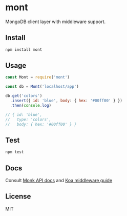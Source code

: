# mont

MongoDB client layer with middleware support.

## Install

```sh
npm install mont
```

## Usage

```js
const Mont = require('mont')

const db = Mont('localhost/app')

db.get('colors')
  .insert({ id: 'blue', body: { hex: '#00ff00' } })
  .then(console.log)

// { id: 'blue',
//   type: 'colors',
//   body: { hex: '#00ff00' } }
```

## Test

```sh
npm test
```

## Docs

Consult [Monk API docs][monk-doc] and [Koa middleware guide][koa-doc]

[monk-doc]: https://automattic.github.io/monk/
[koa-doc]: https://github.com/koajs/koa/blob/master/docs/guide.md

## License

MIT
